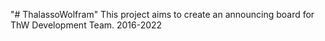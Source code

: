 "# ThalassoWolfram" 
This project aims to create an announcing board for ThW Development Team.
2016-2022
